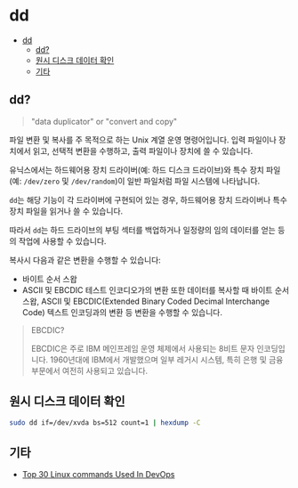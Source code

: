 # dd

- [dd](#dd)
    - [dd?](#dd-1)
    - [원시 디스크 데이터 확인](#원시-디스크-데이터-확인)
    - [기타](#기타)

## dd?

> "data duplicator" or "convert and copy"

파일 변환 및 복사를 주 목적으로 하는 Unix 계열 운영 명령어입니다.
입력 파일이나 장치에서 읽고, 선택적 변환을 수행하고, 출력 파일이나 장치에 쓸 수 있습니다.

유닉스에서는 하드웨어용 장치 드라이버(예: 하드 디스크 드라이브)와 특수 장치 파일(예: `/dev/zero` 및 `/dev/random`)이 일반 파일처럼 파일 시스템에 나타납니다.

`dd`는 해당 기능이 각 드라이버에 구현되어 있는 경우, 하드웨어용 장치 드라이버나 특수 장치 파일을 읽거나 쓸 수 있습니다.

따라서 `dd`는 하드 드라이브의 부팅 섹터를 백업하거나 일정량의 임의 데이터를 얻는 등의 작업에 사용할 수 있습니다.

복사시 다음과 같은 변환을 수행할 수 있습니다:
- 바이트 순서 스왑
- ASCII 및 EBCDIC 테스트 인코디오가의 변환
또한 데이터를 복사할 때 바이트 순서 스왑, ASCII 및 EBCDIC(Extended Binary Coded Decimal Interchange Code) 텍스트 인코딩과의 변환 등 변환을 수행할 수 있습니다.

> EBCDIC?
>
> EBCDIC은 주로 IBM 메인프레임 운영 체제에서 사용되는 8비트 문자 인코딩입니다.
> 1960년대에 IBM에서 개발했으며 일부 레거시 시스템, 특히 은행 및 금융 부문에서 여전히 사용되고 있습니다.

## 원시 디스크 데이터 확인

```sh
sudo dd if=/dev/xvda bs=512 count=1 | hexdump -C
```

## 기타

- [Top 30 Linux commands Used In DevOps](https://medium.com/edureka/linux-commands-in-devops-73b5a2bcd007)
